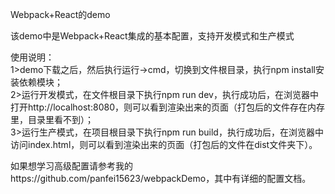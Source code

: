 Webpack+React的demo

 该demo中是Webpack+React集成的基本配置，支持开发模式和生产模式
 
 使用说明：        
 1>demo下载之后，然后执行运行->cmd，切换到文件根目录，执行npm install安装依赖模块；             
 2>运行开发模式，在文件根目录下执行npm run dev，执行成功后，在浏览器中打开http://localhost:8080，则可以看到渲染出来的页面（打包后的文件存在内存里，目录里看不到）；    
 3>运行生产模式，在项目根目录下执行npm run build，执行成功后，在浏览器中访问index.html，则可以看到渲染出来的页面（打包后的文件在dist文件夹下）。 
 
 如果想学习高级配置请参考我的https://github.com/panfei15623/webpackDemo，其中有详细的配置文档。
 

    
  
  
      
  

 
 
 


 


